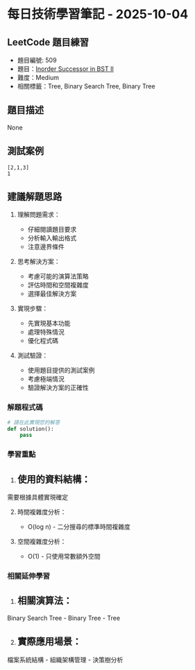 # 每日技術學習筆記 - 2025-10-04

## LeetCode 題目練習
- 題目編號: 509
- 題目：[Inorder Successor in BST II](https://leetcode.com/problems/inorder-successor-in-bst-ii)
- 難度：Medium
- 相關標籤：Tree, Binary Search Tree, Binary Tree

## 題目描述
None

## 測試案例
```
[2,1,3]
1
```

## 建議解題思路
1. 理解問題需求：
   - 仔細閱讀題目要求
   - 分析輸入輸出格式
   - 注意邊界條件

2. 思考解決方案：
   - 考慮可能的演算法策略
   - 評估時間和空間複雜度
   - 選擇最佳解決方案

3. 實現步驟：
   - 先實現基本功能
   - 處理特殊情況
   - 優化程式碼

4. 測試驗證：
   - 使用題目提供的測試案例
   - 考慮極端情況
   - 驗證解決方案的正確性


### 解題程式碼
```python
# 請在此實現您的解答
def solution():
    pass
```

### 學習重點
1. 使用的資料結構：
   - 
需要根據具體實現確定

2. 時間複雜度分析：
   - O(log n) - 二分搜尋的標準時間複雜度

3. 空間複雜度分析：
   - O(1) - 只使用常數額外空間

### 相關延伸學習
1. 相關演算法：
   - 
Binary Search Tree   - Binary Tree   - Tree

2. 實際應用場景：
   - 
檔案系統結構   - 組織架構管理   - 決策樹分析
